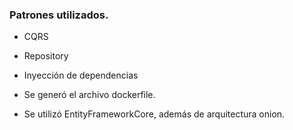 ### Patrones utilizados.
- CQRS
- Repository
- Inyección de dependencias
- Se generó el archivo dockerfile.

- Se utilizó EntityFrameworkCore, además de arquitectura onion.